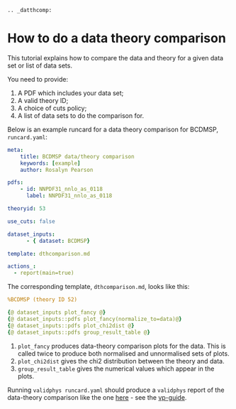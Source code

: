 ```{eval-rst}
.. _datthcomp:
```
# How to do a data theory comparison

This tutorial explains how to compare the data and theory for a given data set or list of data sets.

You need to provide:

1. A PDF which includes your data set;
2. A valid theory ID;
3. A choice of cuts policy;
4. A list of data sets to do the comparison for.

Below is an example runcard for a data theory comparison for BCDMSP, `runcard.yaml`:
```yaml
meta:
    title: BCDMSP data/theory comparison
    keywords: [example]
    author: Rosalyn Pearson

pdfs: 
    - id: NNPDF31_nnlo_as_0118
      label: NNPDF31_nnlo_as_0118

theoryid: 53

use_cuts: false

dataset_inputs:
      - { dataset: BCDMSP}

template: dthcomparison.md

actions_:
  - report(main=true)
```

The corresponding template, `dthcomparison.md`, looks like this:
```yaml
%BCDMSP (theory ID 52)

{@ dataset_inputs plot_fancy @}
{@ dataset_inputs::pdfs plot_fancy(normalize_to=data)@}
{@ dataset_inputs::pdfs plot_chi2dist @}
{@ dataset_inputs::pdfs group_result_table @}
```

1. `plot_fancy` produces data-theory comparison plots for the data. This is called twice to produce both normalised and unnormalised sets of plots.
2. `plot_chi2dist` gives the chi2 distribution between the theory and data.
3. `group_result_table` gives the numerical values which appear in the plots.

Running `validphys runcard.yaml` should produce a `validphys` report of the data-theory comparison like the one [here](https://vp.nnpdf.science/ErmVZEPGT42GCfreWwzalg==/) - see the
[vp-guide](https://data.nnpdf.science/validphys-docs/guide.html#development-installs).
